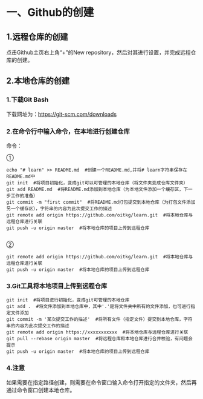 # 一、Github的创建

## 1.远程仓库的创建

点击Github主页右上角“+”的New repository，然后对其进行设置，并完成远程仓库的创建。

## 2.本地仓库的创建

### 1.下载Git Bash

下载网址为：https://git-scm.com/downloads

### 2.在命令行中输入命令，在本地进行创建仓库

命令：

①

```
echo "# learn" >> README.md  #创建一个README.md,并将# learn字符串保存在README.md中
git init  #将项目初始化，变成git可以可管理的本地仓库（将文件夹变成仓库文件夹）
git add README.md  #将README.md添加到本地仓库（为本地文件添加一个缓存区，下一步工作的准备）
git commit -m "first commit"  #将README.md打包提交到本地仓库（为打包文件添加另一个缓存区），字符串的内容为此次提交工作的描述
git remote add origin https://github.com/oitkg/learn.git  #将本地仓库与远程仓库进行关联
git push -u origin master  #将本地仓库的项目上传到远程仓库
                
```

②

```
git remote add origin https://github.com/oitkg/learn.git  #将本地仓库与远程仓库进行关联
git push -u origin master  #将本地仓库的项目上传到远程仓库
```

### 3.Git工具将本地项目上传到远程仓库

```
git init  #将项目进行初始化，变成git可管理的本地仓库
git add .  #将文件添加到本地仓库中，其中'.'是将文件夹中所有的文件添加，也可进行指定文件添加
git commit -m '某次提交工作的描述'  #将所有文件（指定文件）提交到本地仓库，字符串的内容为此次提交工作的描述
git remote add origin https://xxxxxxxxxxx  #将本地仓库与远程仓库进行关联
git pull --rebase origin master  #将远程仓库和本地仓库进行合并校验，有问题会提示
git push -u origin master  #将本地仓库的项目上传到远程仓库
```

### 4.注意

如果需要在指定路径创建，则需要在命令窗口输入命令打开指定的文件夹，然后再通过命令窗口创建本地仓库。

